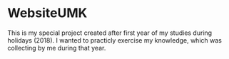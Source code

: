 # WebsiteUMK
This is my special project created after first year of my studies during holidays (2018). I wanted to practicly exercise my knowledge, which was collecting by me during that year.
